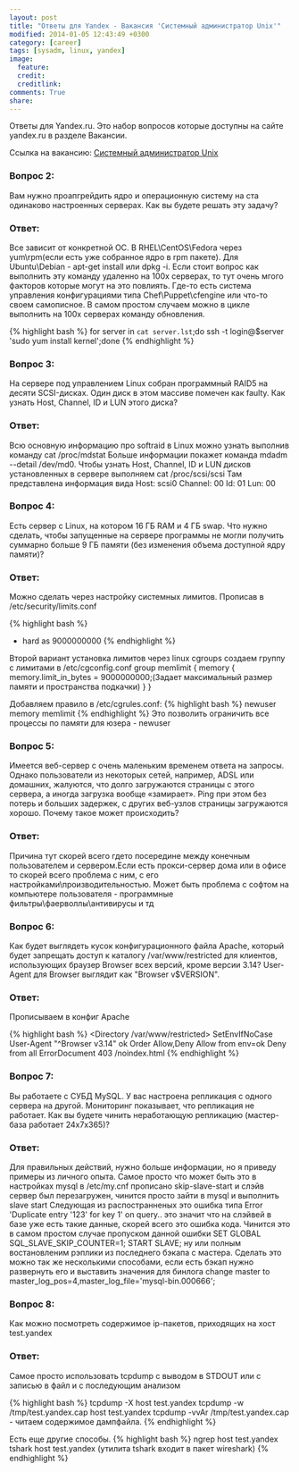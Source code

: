 ```yaml
---
layout: post
title: "Ответы для Yandex - Вакансия 'Системный администратор Unix'"
modified: 2014-01-05 12:43:49 +0300
category: [career]
tags: [sysadm, linux, yandex]
image:
  feature:
  credit:
  creditlink:
comments: True
share:
---
```

Ответы для Yandex.ru. Это набор вопросов которые доступны на сайте yandex.ru в разделе Вакансии.

Ссылка на вакансию: [Системный администратор Unix](https://yandex.ru/jobs/vacancies/maintenance/adv_technology_admin/)

### Вопрос 2:
Вам нужно проапгрейдить ядро и операционную систему на ста одинаково настроенных серверах.
Как вы будете решать эту задачу?

### Ответ:
Все зависит от конкретной ОС. В RHEL\CentOS\Fedora через yum\rpm(если есть уже собранное ядро в rpm пакете). Для Ubuntu\Debian - apt-get install или dpkg -i. Если стоит вопрос как выполнить эту команду удаленно на 100х серверах, то тут очень мгого факторов которые могут на это повлиять. Где-то есть система управления конфигурациями типа Chef\Puppet\cfengine или что-то своем самописное. В самом простом случаем можно в цикле выполнить на 100х серверах команду обновления.

{% highlight bash %}
for server in `cat server.lst`;do ssh -t login@$server 'sudo yum install kernel';done
{% endhighlight %}

### Вопрос 3:
На сервере под управлением Linux собран программный RAID5 на десяти SCSI-дисках. Один диск в этом массиве помечен как faulty.
Как узнать Host, Channel, ID и LUN этого диска?

### Ответ:
Всю основную информацию про softraid в Linux можно узнать выполнив команду cat /proc/mdstat
Больше информации покажет команда mdadm --detail /dev/md0.
Чтобы узнать Host, Channel, ID и LUN дисков установленных в сервере выполняем cat /proc/scsi/scsi
Там представлена информация вида Host: scsi0 Channel: 00 Id: 01 Lun: 00

### Вопрос 4:
Есть сервер с Linux, на котором 16 ГБ RAM и 4 ГБ swap.
Что нужно сделать, чтобы запущенные на сервере программы не могли получить суммарно больше 9 ГБ памяти (без изменения объема доступной ядру памяти)?

### Ответ:
Можно сделать через настройку системных лимитов. 
Прописав в /etc/security/limits.conf 

{% highlight bash %}
* hard as 9000000000
{% endhighlight %}

Второй вариант установка лимитов через linux cgroups
создаем группу с лимитами в /etc/cgconfig.conf
group memlimit {
    memory {
        memory.limit_in_bytes = 9000000000;(Задает максимальный размер памяти и пространства подкачки)
    }
}

Добавляем правило в /etc/cgrules.conf:
{% highlight bash %}
newuser   memory   memlimit
{% endhighlight %}
Это позволить ограничить все процессы по памяти для юзера - newuser

### Вопрос 5:
Имеется веб-сервер с очень маленьким временем ответа на запросы. Однако пользователи из некоторых сетей, например, ADSL или домашних, жалуются, что долго загружаются страницы с этого сервера, а иногда загрузка вообще «замирает». Ping при этом без потерь и больших задержек, с других веб-узлов страницы загружаются хорошо.
Почему такое может происходить?

### Ответ:
Причина тут скорей всего гдето посередине между конечным пользователем и сервером.Если есть прокси-сервер дома или в офисе то скорей всего проблема с ним, с его настройками\производительностью. Может быть проблема с софтом на компьютере пользователя - программные фильтры\фаерволлы\антивирусы и тд 

### Вопрос 6:
Как будет выглядеть кусок конфигурационного файла Apache, который будет запрещать доступ к каталогу /var/www/restricted для клиентов, использующих браузер Browser всех версий, кроме версии 3.14?
User-Agent для Browser выглядит как "Browser v$VERSION".

### Ответ:
Прописываем в конфиг Apache

{% highlight bash %}
<Directory /var/www/restricted>
SetEnvIfNoCase User-Agent "^Browser v3.14" ok
Order Allow,Deny
Allow from env=ok
Deny from all
ErrorDocument 403 /noindex.html
</Directory>
{% endhighlight %}

### Вопрос 7:
Вы работаете с СУБД MySQL. У вас настроена репликация с одного сервера на другой. Мониторинг показывает, что репликация не работает.
Как вы будете чинить неработающую репликацию (мастер-база работает 24х7х365)?

### Ответ:
Для правильных действий, нужно больше информации, но я приведу примеры из личного опыта. 
Самое просто что может быть это в настройках mysql в /etc/my.cnf прописано skip-slave-start и слэйв сервер был перезагружен, чинится просто зайти в mysql и выполнить slave start
Следующая из распостранненых это ошибка типа   Error 'Duplicate entry '123' for key 1' on query.. это значит что на слэйвей в базе уже есть такие данные, скорей всего это ошибка кода. Чинится это в самом простом случае пропуском данной ошибки SET GLOBAL SQL_SLAVE_SKIP_COUNTER=1; START SLAVE; ну или полным востановленим рэплики из последнего бэкапа с мастера. Сделать это можно так же несколькими способами, если есть бэкап нужно развернуть его и выставить значения для бинлога
change master to master_log_pos=4,master_log_file='mysql-bin.000666';

### Вопрос 8:
Как можно посмотреть содержимое ip-пакетов, приходящих на хост test.yandex

### Ответ:
Самое просто использовать tcpdump с выводом в STDOUT или с записью в файл и с последующим анализом

{% highlight bash %}
tcpdump -X host test.yandex
tcpdump -w /tmp/test.yandex.cap host test.yandex
tcpdump -vvAr /tmp/test.yandex.cap - читаем содержимое дампфайла.
{% endhighlight %}

Есть еще другие способы.
{% highlight bash %}
ngrep host test.yandex
tshark host test.yandex (утилита tshark входит в пакет wireshark)
{% endhighlight %}
